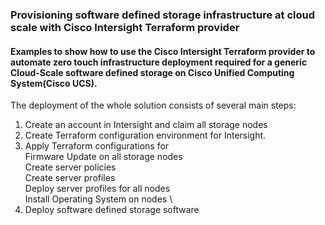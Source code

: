 ### Provisioning software defined storage infrastructure at cloud scale with Cisco Intersight Terraform provider

#### Examples to show how to use the Cisco Intersight Terraform provider to automate zero touch infrastructure deployment required for a generic Cloud-Scale software defined storage on Cisco Unified Computing System(Cisco UCS). 

The deployment of the whole solution consists of several main steps:
1.	Create an account in Intersight and claim all storage nodes
2.	Create Terraform configuration environment for Intersight.
3.	Apply Terraform configurations for \
Firmware Update on all storage nodes \
Create server policies \
Create server profiles \
Deploy server profiles for all nodes \
Install Operating System on nodes \
4.	Deploy software defined storage software

